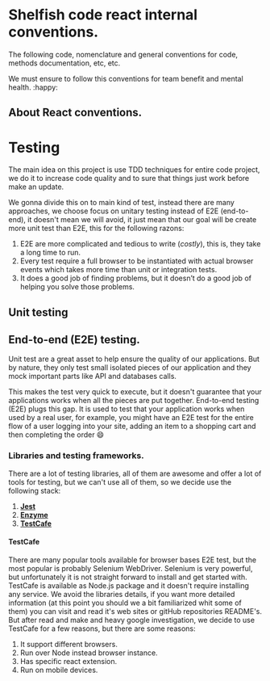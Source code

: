# Shelfish code react internal conventions.

The following code, nomenclature and general conventions for code, methods documentation, etc, etc.

We must ensure to follow this conventions for team benefit and mental health. :happy:



## About React conventions.





# Testing

The main idea on this project is use TDD techniques for entire code project, we do it to increase code quality and to sure that things just work  before  make an update.

We gonna divide this on to main kind of test, instead there are many approaches, we choose focus on unitary testing instead of E2E (end-to-end), it doesn't mean we will avoid, it just mean that our goal will be create more unit test than E2E, this for the following razons:

1. E2E are more complicated and tedious to write (_costly_), this is, they take a long time to run. 
2. Every test require a full browser to be instantiated with actual browser events which takes more time than unit or integration tests.
3. It does a good job of finding problems, but it doesn’t do a good job of helping you solve those problems.



## Unit testing



## End-to-end (E2E) testing.

 Unit test are a great asset to help ensure the quality of our applications. But by nature, they only test small isolated pieces of our application and they mock important parts like API and databases calls.

This makes the test very quick to execute, but it doesn't guarantee that your applications works when all the pieces are put together. End-to-end testing (E2E) plugs this gap. It is used to test that your application works when used by a real user, for example, you might have an E2E test for the entire flow of a user logging into your site, adding an item to a shopping cart and then completing the order  :smile:



### Libraries and testing frameworks.

There are a lot of testing libraries, all of them are awesome and offer a lot of tools for testing, but we can't use all of them, so we decide use the following stack:

1.  [__Jest__](https://jestjs.io/)
2. [__Enzyme__](https://airbnb.io/enzyme/)
3. [__TestCafe__](https://github.com/DevExpress/testcafe) 

#### TestCafe

There are many popular tools available for browser bases E2E test, but the most popular is probably Selenium WebDriver. Selenium is very powerful, but unfortunately it is not straight forward to install and get started with. TestCafe is available as Node.js package and it doesn't require installing any service. We avoid the libraries details, if you want more detailed information (at this point you should we a bit familiarized whit some of them) you can visit and read it's web sites or gitHub repositories README's. But after read and make and heavy google investigation, we decide to use TestCafe for a few reasons, but there are some reasons:

1. It support different browsers.
2. Run over Node instead browser instance.
3. Has specific react extension.
4. Run on mobile devices.



